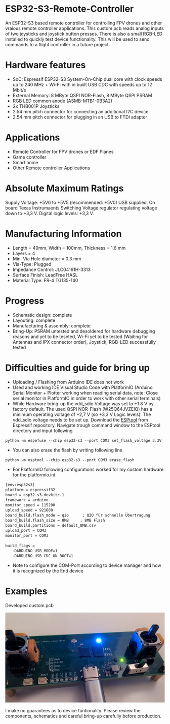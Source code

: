 # ESP32-S3-Remote-Controller
An ESP32-S3 based remote controller for controlling FPV drones and other vraious remote controller applications. This custom pcb reads analog inputs of two joysticks and joystick button presses. There is also a small RGB-LED installed to quickly test device functionality. This will be used to send commands to a flight controller in a future project.

# Hardware features
- SoC: Espressif ESP32-S3 System-On-Chip dual core with clock speeds up to 240 MHz + Wi-Fi with in buiilt USB CDC with speeds up to 12 Mbit/s
- External Memory: 8 MByte QSPI NOR-Flash, 8 MByte QSPI PSRAM
- RGB LED common anode (ASMB-MTB1-0B3A2)
- 2x THB001P Joysticks
- 2.54 mm pitch connector for connecting an additional I2C device
- 2.54 mm pitch connector for plugging in an USB to FTDI adapter

# Applications
- Remote Controller for FPV drones or EDF Planes
- Game controller
- Smart home
- Other Remote controller Applications

# Absolute Maximum Ratings
Supply Voltage: +5V0 to +5V5 (recommended: +5V0) USB supplied. On board Texas Instrumaents Switching Voltage regulator regulating voltage down to +3,3 V. Digital logic levels: +3,3 V.

# Manufacturing Information
- Length = 40mm, Width = 100mm, Thickness = 1.6 mm
- Layers = 4
- Min. Via Hole diameter = 0.3 mm
- Via-Type: Plugged
- Impedance Control: JLC04161H-3313
- Surface Finish: LeadFree HASL
- Material Type: FR-4 TG135-140

# Progress
- Schematic design: complete
- Layouting: complete
- Manufacturing & assembly: complete
- Bring-Up: PSRAM untested and desoldered for hardware debugging reasons and yet to be teseted, Wi-Fi yet to be tested (Waiting for Antennas and IPX connector order), Joystick, RGB-LED successfully tested

# Difficulties and guide for bring up
- Uploading / Flashing from Arduino IDE does not work
- Used and working IDE Visual Studio Code with PlatformIO (Arduino Serial Monitor + Plotter working when reading serial data, note: Close serial monitor in PlatformIO in order to work with other serial terminals)
- While Hardware bring-up the vdd_sdio Voltage was set to +1.8 V by factory default. The used QSPI NOR-Flash (W25Q64JVZEIQ) has a minimum operating voltage of +2,7 V (so +3,3 V Logic levels). The vdd_sdio voltage needs to be set up. Download the [ESPtool](https://github.com/espressif/esptool) from Espressif repository. Navigate trough command window to the ESPtool directory and input following
```
python -m espefuse --chip esp32-s3 --port COM3 set_flash_voltage 3.3V
```
- You can also erase the flash by writing following line
```
python -m esptool --chip esp32-s3 --port COM3 erase_flash
```
- For PlatformIO following configurations worked for my custom hardware for the platformio.ini
```
[env:esp32s3]
platform = espressif32
board = esp32-s3-devkitc-1
framework = arduino
monitor_speed = 115200
upload_speed = 921600
board_build.flash_mode = qio      ; QIO für schnelle Übertragung
board_build.flash_size = 8MB     ; 8MB Flash
board_build.partitions = default_8MB.csv
upload_port = COM3
monitor_port = COM3

build_flags =
   -DARDUINO_USB_MODE=1
   -DARDUINO_USB_CDC_ON_BOOT=1
```
- Note to configure the COM-Port according to device manager and how it is recognized by the End device

# Examples
Developed custom pcb

![test](https://github.com/myildirim6198/ESP32-S3-Remote-Controller/blob/main/Images/RemoteControllerImage.jpg?raw=true)

I make no guarantees as to device funtionality. Please review the components, schematics and careful bring-up carefully before production.
